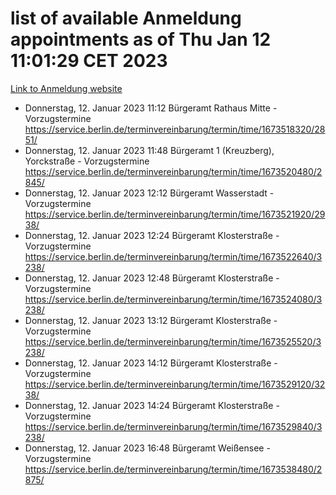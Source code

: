 # list of available Anmeldung appointments as of Thu Jan 12 11:01:29 CET 2023
[Link to Anmeldung website](https://service.berlin.de/terminvereinbarung/termin/tag.php?termin=0&anliegen[]=120686&dienstleisterlist=122210,122217,327316,122219,327312,122227,327314,122231,327346,122243,327348,122252,329742,122260,329745,122262,329748,122254,329751,122271,327278,122273,327274,122277,327276,330436,122280,327294,122282,327290,122284,327292,327539,122291,327270,122285,327266,122286,327264,122296,327268,150230,329760,122301,327282,122297,327286,122294,327284,122312,329763,122314,329775,122304,327330,122311,327334,122309,327332,122281,327352,122279,329772,122276,327324,122274,327326,122267,329766,122246,327318,122251,327320,122257,327322,122208,327298,122226,327300,121362,121364&herkunft=http%3A%2F%2Fservice.berlin.de%2Fdienstleistung%2F120686%2F)
- Donnerstag, 12. Januar 2023 11:12 Bürgeramt Rathaus Mitte - Vorzugstermine https://service.berlin.de/terminvereinbarung/termin/time/1673518320/2851/
- Donnerstag, 12. Januar 2023 11:48 Bürgeramt 1 (Kreuzberg), Yorckstraße - Vorzugstermine https://service.berlin.de/terminvereinbarung/termin/time/1673520480/2845/
- Donnerstag, 12. Januar 2023 12:12 Bürgeramt Wasserstadt - Vorzugstermine https://service.berlin.de/terminvereinbarung/termin/time/1673521920/2938/
- Donnerstag, 12. Januar 2023 12:24 Bürgeramt Klosterstraße - Vorzugstermine https://service.berlin.de/terminvereinbarung/termin/time/1673522640/3238/
- Donnerstag, 12. Januar 2023 12:48 Bürgeramt Klosterstraße - Vorzugstermine https://service.berlin.de/terminvereinbarung/termin/time/1673524080/3238/
- Donnerstag, 12. Januar 2023 13:12 Bürgeramt Klosterstraße - Vorzugstermine https://service.berlin.de/terminvereinbarung/termin/time/1673525520/3238/
- Donnerstag, 12. Januar 2023 14:12 Bürgeramt Klosterstraße - Vorzugstermine https://service.berlin.de/terminvereinbarung/termin/time/1673529120/3238/
- Donnerstag, 12. Januar 2023 14:24 Bürgeramt Klosterstraße - Vorzugstermine https://service.berlin.de/terminvereinbarung/termin/time/1673529840/3238/
- Donnerstag, 12. Januar 2023 16:48 Bürgeramt Weißensee - Vorzugstermine https://service.berlin.de/terminvereinbarung/termin/time/1673538480/2875/
